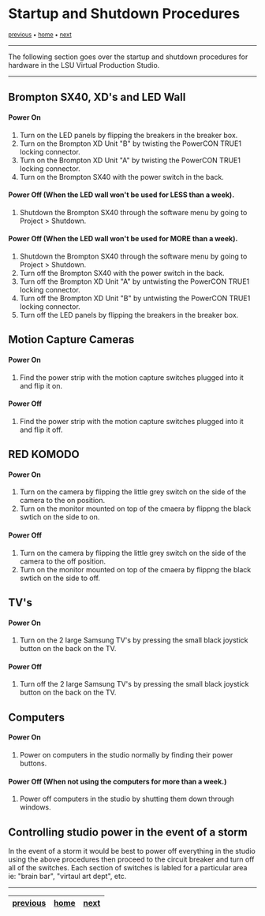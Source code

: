 # Startup and Shutdown Procedures

<sub>[previous](/README.md) • [home](/README.md) • [next](/README.md)</sub>

---

The following section goes over the startup and shutdown procedures for hardware in the LSU Virtual Production Studio.

---

## Brompton SX40, XD's and LED Wall

#### Power On
1. Turn on the LED panels by flipping the breakers in the breaker box.
2. Turn on the Brompton XD Unit "B" by twisting the PowerCON TRUE1 locking connector.
3. Turn on the Brompton XD Unit "A" by twisting the PowerCON TRUE1 locking connector.
4. Turn on the Brompton SX40 with the power switch in the back.

#### Power Off (When the LED wall won't be used for LESS than a week).
1. Shutdown the Brompton SX40 through the software menu by going to Project > Shutdown.

#### Power Off (When the LED wall won't be used for MORE than a week).
1. Shutdown the Brompton SX40 through the software menu by going to Project > Shutdown.
2. Turn off the Brompton SX40 with the power switch in the back.
3. Turn off the Brompton XD Unit "A" by untwisting the PowerCON TRUE1 locking connector.
4. Turn off the Brompton XD Unit "B" by untwisting the PowerCON TRUE1 locking connector.
5. Turn off the LED panels by flipping the breakers in the breaker box.

## Motion Capture Cameras

#### Power On
1. Find the power strip with the motion capture switches plugged into it and flip it on.

#### Power Off
1. Find the power strip with the motion capture switches plugged into it and flip it off.

## RED KOMODO

#### Power On
1. Turn on the camera by flipping the little grey switch on the side of the camera to the on position.
2. Turn on the monitor mounted on top of the cmaera by flippng the black swtich on the side to on.

#### Power Off
1. Turn on the camera by flipping the little grey switch on the side of the camera to the off position.
2. Turn on the monitor mounted on top of the cmaera by flippng the black swtich on the side to off.

## TV's

#### Power On
1. Turn on the 2 large Samsung TV's by pressing the small black joystick button on the back on the TV.

#### Power Off
1. Turn off the 2 large Samsung TV's by pressing the small black joystick button on the back on the TV.

## Computers

#### Power On
1. Power on computers in the studio normally by finding their power buttons.

#### Power Off (When not using the computers for more than a week.)
1. Power off computers in the studio by shutting them down through windows.

## Controlling studio power in the event of a storm

In the event of a storm it would be best to power off everything in the studio using the above procedures then proceed to the circuit breaker and turn off all of the switches. Each section of switches is labled for a particular area ie: "brain bar", "virtaul art dept", etc.



---

| [previous](/README.md)| [home](/README.md) | [next](/README.md)|
|---|---|---|
